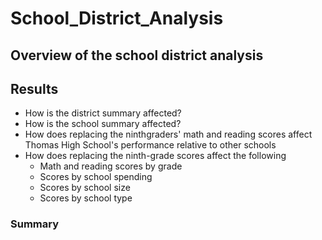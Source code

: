 # School_District_Analysis

## Overview of the school district analysis





## Results 
* How is the district summary affected?
* How is the school summary affected?
* How does replacing the ninthgraders' math and reading scores affect Thomas High School's performance relative to other schools
* How does replacing the ninth-grade scores affect the following
  * Math and reading scores by grade
  * Scores by school spending
  * Scores by school size
  * Scores by school type



### Summary
